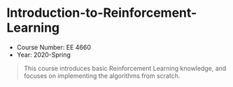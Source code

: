 # Introduction-to-Reinforcement-Learning
* Course Number: EE 4660
* Year: 2020-Spring
> This course introduces basic Reinforcement Learning knowledge, and focuses on implementing the algorithms from scratch.
